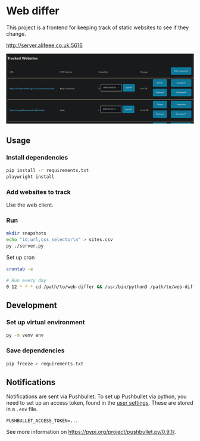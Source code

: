 # Web differ

This project is a frontend for keeping track of static websites to see if they change.

<http://server.alifeee.co.uk:5616>

![Screenshot of frontend](images/frontend_screenshot.png)

## Usage

### Install dependencies

```bash
pip install -r requirements.txt
playwright install
```

### Add websites to track

Use the web client.

### Run

```bash
mkdir snapshots
echo "id,url,css_selector\n" > sites.csv
py ./server.py
```

Set up cron

```bash
crontab -e
```

```bash
# Run every day
0 12 * * * cd /path/to/web-differ && /usr/bin/python3 /path/to/web-differ/snapshotall.py >> /path/to/web-differ/cron.log 2>&1
```

## Development

### Set up virtual environment

```bash
py -m venv env
```

### Save dependencies

```bash
pip freeze > requirements.txt
```

## Notifications

Notifications are sent via Pushbullet. To set up Pushbullet via python, you need to set up an access token, found in the [user settings](https://www.pushbullet.com/#settings/account).
These are stored in a `.env` file.

```.env
PUSHBULLET_ACCESS_TOKEN=...
```

See more information on <https://pypi.org/project/pushbullet.py/0.9.1/>.
